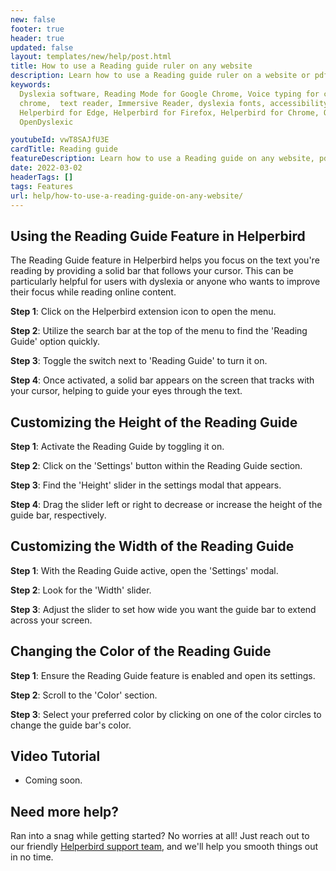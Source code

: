 ```yaml
---
new: false
footer: true
header: true
updated: false
layout: templates/new/help/post.html
title: How to use a Reading guide ruler on any website
description: Learn how to use a Reading guide ruler on a website or pdf with the Helperbird browser extension.
keywords:
  Dyslexia software, Reading Mode for Google Chrome, Voice typing for chrome, Text to speech for
  chrome,  text reader, Immersive Reader, dyslexia fonts, accessibility software, dyslexia software,
  Helperbird for Edge, Helperbird for Firefox, Helperbird for Chrome, Opendyslexic for Chrome,
  OpenDyslexic

youtubeId: vwT8SAJfU3E
cardTitle: Reading guide
featureDescription: Learn how to use a Reading guide on any website, pdf or app.
date: 2022-03-02
headerTags: []
tags: Features
url: help/how-to-use-a-reading-guide-on-any-website/
---
```


## Using the Reading Guide Feature in Helperbird

The Reading Guide feature in Helperbird helps you focus on the text you're reading by providing a solid bar that follows your cursor. This can be particularly helpful for users with dyslexia or anyone who wants to improve their focus while reading online content.

**Step 1**: Click on the Helperbird extension icon to open the menu.

**Step 2**: Utilize the search bar at the top of the menu to find the 'Reading Guide' option quickly.

**Step 3**: Toggle the switch next to 'Reading Guide' to turn it on.

**Step 4**: Once activated, a solid bar appears on the screen that tracks with your cursor, helping to guide your eyes through the text. 




## Customizing the Height of the Reading Guide

**Step 1**: Activate the Reading Guide by toggling it on.

**Step 2**: Click on the 'Settings' button within the Reading Guide section.

**Step 3**: Find the 'Height' slider in the settings modal that appears.

**Step 4**: Drag the slider left or right to decrease or increase the height of the guide bar, respectively.

## Customizing the Width of the Reading Guide

**Step 1**: With the Reading Guide active, open the 'Settings' modal.

**Step 2**: Look for the 'Width' slider.

**Step 3**: Adjust the slider to set how wide you want the guide bar to extend across your screen.

## Changing the Color of the Reading Guide

**Step 1**: Ensure the Reading Guide feature is enabled and open its settings.

**Step 2**: Scroll to the 'Color' section.

**Step 3**: Select your preferred color by clicking on one of the color circles to change the guide bar's color.



## Video Tutorial

- Coming soon.



## Need more help?

Ran into a snag while getting started? No worries at all! Just reach out to our friendly [Helperbird support team](/support/), and we'll help you smooth things out in no time.





